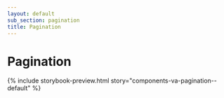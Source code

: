 ```yaml
---
layout: default
sub_section: pagination
title: Pagination
---
```


# Pagination

{% include storybook-preview.html story="components-va-pagination--default" %}